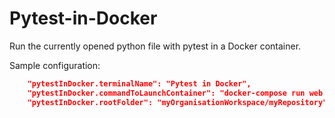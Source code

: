 # Pytest-in-Docker

Run the currently opened python file with pytest in a Docker container.

Sample configuration:

```json
    "pytestInDocker.terminalName": "Pytest in Docker",
    "pytestInDocker.commandToLaunchContainer": "docker-compose run web bash -c '{PYTEST}'",
    "pytestInDocker.rootFolder": "myOrganisationWorkspace/myRepository"
```